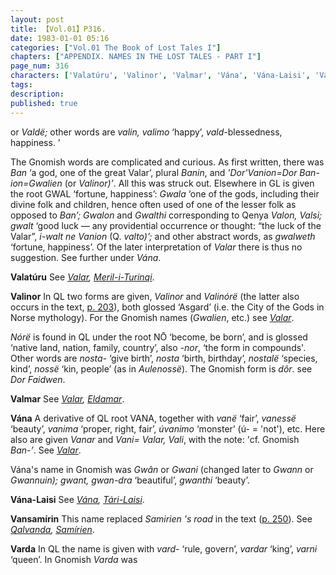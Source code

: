 ```yaml
---
layout: post
title: 【Vol.01】P316.
date: 1983-01-01 05:16
categories: ["Vol.01 The Book of Lost Tales I"]
chapters: ["APPENDIX. NAMES IN THE LOST TALES - PART I"]
page_num: 316
characters: ['Valatúru', 'Valinor', 'Valmar', 'Vána', 'Vána-Laisi', 'Vansamírin', 'Varda']
tags: 
description: 
published: true
---
```


<p style="text-indent: 0;">
or <I>Valdë;</I> other words are <I>valin, valimo</I> ‘happy’, <I>vald-</I>blessedness, happiness. ’
</p>

The Gnomish words are complicated and curious. As first written, there was <I>Ban</I> ‘a god, one of the great Valar’, plural <I>Banin</I>, and <I>'Dor'Vanion=Dor Ban-ion=Gwalien</I> (or <I>Valinor)’</I>. All this was struck out. Elsewhere in GL is given the root GWAL ‘fortune, happiness’: <I>Gwala</I> ‘one of the gods, including their divine folk and children, hence often used of one of the lesser folk as opposed to <I>Ban’; Gwalon</I> and <I>Gwalthi</I> corresponding to Qenya <I>Valon, Valsi; gwalt</I> ‘good luck — any providential occurrence or thought: “the luck of the Valar”, <I>i-walt ne Vanion</I> (Q. <I>valto)’;</I> and other abstract words, as <I>gwalweth</I> ‘fortune, happiness’. Of the later interpretation of <I>Valar</I> there is thus no suggestion. See further under <I>Vána</I>.

<B>Valatúru</B>   See <I>[Valar]({{site.baseurl}}/characters#Valar), [Meril-i-Turinqi]({{site.baseurl}}/characters#Meril-i-Turinqi)</I>.

<B>Valinor</B>   In QL two forms are given, <I>Valinor</I> and <I>Valinórë</I> (the latter also occurs in the text, [p. 203]({{site.baseurl}}/vol01-p203)), both glossed ‘Asgard’ (i.e. the City of the Gods in Norse mythology). For the Gnomish names (<I>Gwalien</I>, etc.) see <I>[Valar]({{site.baseurl}}/characters#Valar)</I>.

<I>Nórë</I> is found in QL under the root NŌ ‘become, be born’, and is glossed ‘native land, nation, family, country’, also <I>-nor</I>, ‘the form in compounds'. Other words are <I>nosta-</I> ‘give birth’, <I>nosta</I> ‘birth, birthday’, <I>nostalë</I> ‘species, kind’, <I>nossë</I> ‘kin, people’ (as in <I>Aulenossë</I>). The Gnomish form is <I>dôr</I>. see <I>Dor Faidwen</I>.

<B>Valmar</B>   See <I>[Valar]({{site.baseurl}}/characters#Valar), [Eldamar]({{site.baseurl}}/characters#Eldamar)</I>.

<B>Vána</B>  A derivative of QL root VANA, together with <I>vanë</I> ‘fair’, <I>vanessë</I> ‘beauty’, <I>vanima</I> ‘proper, right, fair’, <I>úvanimo</I> ‘monster’ (ú- = 'not'), etc. Here also are given <I>Vanar</I> and <I>Vani= Valar, Vali</I>, with the note: 'cf. Gnomish <I>Ban-’</I>. See <I>[Valar]({{site.baseurl}}/characters#Valar)</I>.

Vána's name in Gnomish was <I>Gwân</I> or <I>Gwani</I> (changed later to <I>Gwann</I> or <I>Gwannuin); gwant, gwan-dra</I> ‘beautiful’, <I>gwanthi</I> ‘beauty’.

<B>Vána-Laisi</B>  See <I>[Vána]({{site.baseurl}}/characters#Vána), [Tári-Laisi]({{site.baseurl}}/characters#Tári-Laisi)</I>.

<B>Vansamírin</B> This name replaced <I>Samirien 's road</I> in the text ([p. 250]({{site.baseurl}}/vol01-p250)). See <I>[Qalvanda]({{site.baseurl}}/characters#Qalvanda), [Samírien]({{site.baseurl}}/characters#Samírien)</I>.

<B>Varda</B>   In QL the name is given with <I>vard-</I> ‘rule, govern’, <I>vardar</I> ‘king’, <I>varni</I> ‘queen’. In Gnomish <I>Varda</I> was

